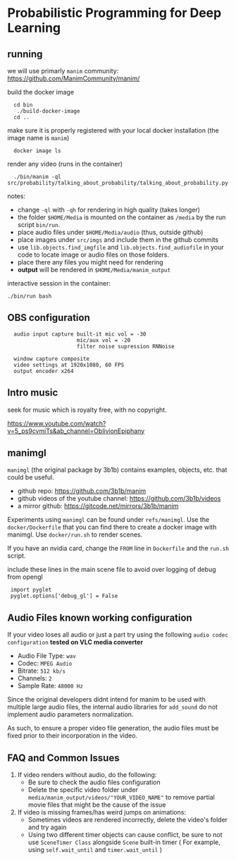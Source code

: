 
# Probabilistic Programming for Deep Learning

## running

we will use primarly `manim` community: https://github.com/ManimCommunity/manim/


build the docker image

      cd bin
       ./build-docker-image
      cd ..

make sure it is properly registered with your local docker installation (the image name is `manim`)

      docker image ls

render any video (runs in the container)

      ./bin/manim -ql src/probability/talking_about_probability/talking_about_probability.py 

notes:

- change `-ql` with `-qh` for rendering in high quality (takes longer)
- the folder `$HOME/Media` is mounted on the container as `/media` by the run script `bin/run`.
- place audio files under `$HOME/Media/audio` (thus, outside github)
- place images under `src/imgs` and include them in the github commits
- use `lib.objects.find_imgfile` and `lib.objects.find_audiofile` in your code to locate image or audio files on those folders.
- place there any files you might need for rendering 
- **output** will be rendered in `$HOME/Media/manim_output`


interactive session in the container:

    ./bin/run bash

## OBS configuration

      audio input capture built-it mic vol = -30
                          mic/aux vol = -20
                          filter noise supression RNNoise

      window capture composite
      video settings at 1920x1080, 60 FPS
      output encoder x264


## Intro music

seek for music which is royalty free, with no copyright.

https://www.youtube.com/watch?v=5_ps9cvmiTs&ab_channel=OblivionEpiphany


## manimgl

`manimgl` (the original package by 3b1b) contains examples, objects, etc. that could be useful.

- github repo: https://github.com/3b1b/manim
- github videos of the youtube channel: https://github.com/3b1b/videos
- a mirror github: https://gitcode.net/mirrors/3b1b/manim

Experiments using `manimgl` can be found under `refs/manimgl`. Use the `docker/Dockerfile` that you can find there to create a docker image with manimgl. Use `docker/run.sh` to render scenes. 

If you have an nvidia card, change the `FROM` line in `Dockerfile` and the `run.sh` script. 

include these lines in the main scene file to avoid over logging of debug from opengl

     import pyglet
     pyglet.options['debug_gl'] = False


## Audio Files known working configuration

If your video loses all audio or just a part try using the following `audio codec configuration` **tested on VLC media converter**

- Audio File Type: `wav`
- Codec: `MPEG Audio`
- Bitrate: `512 kb/s`
- Channels: `2`
- Sample Rate: `48000 Hz`

Since the original developers didnt intend for manim to be used with multiple large audio files, the internal audio libraries for `add_sound` do not implement audio parameters normalization.

As such, to ensure a proper video file generation, the audio files must be fixed prior to their incorporation in the video.

## FAQ and Common Issues

1. If video renders without audio, do the following:
      - Be sure to check the audio files configuration
      - Delete the specific video folder under `media/manim_output/videos/"YOUR_VIDEO_NAME"` to remove partial movie files that might be the cause of the issue
2. If video is missing frames/has weird jumps on animations:
      - Sometimes videos are rendered incorrectly, delete the video's folder and try again
      - Using two different timer objects can cause conflict, be sure to not use `SceneTimer Class` alongside `Scene` built-in timer ( For example, using `self.wait_until` and `timer.wait_until` )

